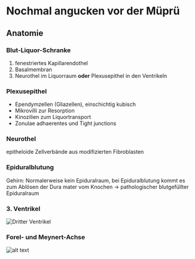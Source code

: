 # Nochmal angucken vor der Müprü

## Anatomie

### Blut-Liquor-Schranke

1. fenestriertes Kapillarendothel
2. Basalmembran
3. Neurothel im Liquorraum **oder** Plexusepithel in den Ventrikeln

### Plexusepithel

- Ependymzellen (Gliazellen), einschichtig kubisch
- Mikrovilli zur Resorption
- Kinozilien zum Liquortransport
- Zonulae adhaerentes und Tight junctions

### Neurothel

epitheloide Zellverbände aus modifizierten Fibroblasten

### Epiduralblutung

Gehirn: Normalerweise kein Epiduralraum, bei Epiduralblutung kommt es zum Ablösen der Dura mater vom Knochen -> pathologischer blutgefüllter Epiduralraum

### 3. Ventrikel
![Dritter Ventrikel](image.png)

### Forel- und Meynert-Achse

![alt text](image.png)
